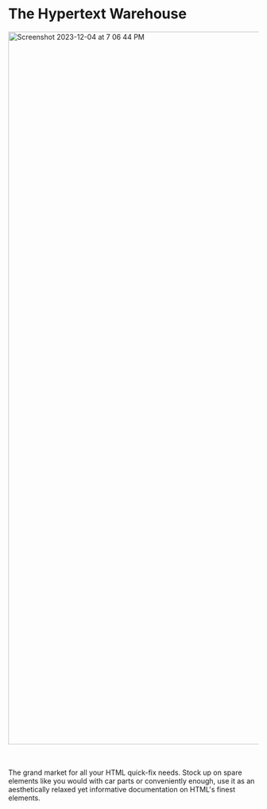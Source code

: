 # The Hypertext Warehouse
<img width="1432" alt="Screenshot 2023-12-04 at 7 06 44 PM" src="https://github.com/PocketRice/HyperWares/assets/79682953/b0724880-a122-404a-8f0c-c8f193cfd6ce">

<br><br>
The grand market for all your HTML quick-fix needs. Stock up on spare elements like you would with car parts or conveniently enough, use it as an aesthetically relaxed yet informative documentation on HTML's finest elements.


